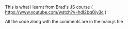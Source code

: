 This is what I learnt from Brad's JS course ( https://www.youtube.com/watch?v=hdI2bqOjy3c )

All the code along with the comments are in the main.js file